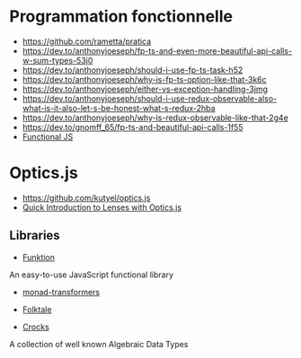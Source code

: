 # Programmation fonctionnelle

- https://github.com/rametta/pratica
- https://dev.to/anthonyjoeseph/fp-ts-and-even-more-beautiful-api-calls-w-sum-types-53j0
- https://dev.to/anthonyjoeseph/should-i-use-fp-ts-task-h52
- https://dev.to/anthonyjoeseph/why-is-fp-ts-option-like-that-3k6c
- https://dev.to/anthonyjoeseph/either-vs-exception-handling-3jmg
- https://dev.to/anthonyjoeseph/should-i-use-redux-observable-also-what-is-it-also-let-s-be-honest-what-s-redux-2hba
- https://dev.to/anthonyjoeseph/why-is-redux-observable-like-that-2g4e
- https://dev.to/gnomff_65/fp-ts-and-beautiful-api-calls-1f55
- [Functional JS](https://medium.com/dailyjs/functional-js-5-partial-application-currying-da30da4e0cc3)

# Optics.js

- https://github.com/kutyel/optics.js
- [Quick Introduction to Lenses with Optics.js](https://www.youtube.com/watch?v=vf3P_i1IMtU)

## Libraries

- [Funktion](http://boris-marinov.github.io/funktion/)

An easy-to-use JavaScript functional library

- [monad-transformers](https://github.com/boris-marinov/monad-transformers)

- [Folktale](https://github.com/origamitower/folktale)

- [Crocks](https://github.com/evilsoft/crocks)

A collection of well known Algebraic Data Types
